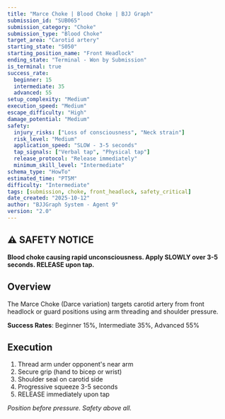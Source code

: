 ```yaml
---
title: "Marce Choke | Blood Choke | BJJ Graph"
submission_id: "SUB065"
submission_category: "Choke"
submission_type: "Blood Choke"
target_area: "Carotid artery"
starting_state: "S050"
starting_position_name: "Front Headlock"
ending_state: "Terminal - Won by Submission"
is_terminal: true
success_rate:
  beginner: 15
  intermediate: 35
  advanced: 55
setup_complexity: "Medium"
execution_speed: "Medium"
escape_difficulty: "High"
damage_potential: "Medium"
safety:
  injury_risks: ["Loss of consciousness", "Neck strain"]
  risk_level: "Medium"
  application_speed: "SLOW - 3-5 seconds"
  tap_signals: ["Verbal tap", "Physical tap"]
  release_protocol: "Release immediately"
  minimum_skill_level: "Intermediate"
schema_type: "HowTo"
estimated_time: "PT5M"
difficulty: "Intermediate"
tags: [submission, choke, front_headlock, safety_critical]
date_created: "2025-10-12"
author: "BJJGraph System - Agent 9"
version: "2.0"
---
```


## ⚠️ SAFETY NOTICE
**Blood choke causing rapid unconsciousness. Apply SLOWLY over 3-5 seconds. RELEASE upon tap.**

## Overview
The Marce Choke (Darce variation) targets carotid artery from front headlock or guard positions using arm threading and shoulder pressure.

**Success Rates**: Beginner 15%, Intermediate 35%, Advanced 55%

## Execution
1. Thread arm under opponent's near arm
2. Secure grip (hand to bicep or wrist)
3. Shoulder seal on carotid side
4. Progressive squeeze 3-5 seconds
5. RELEASE immediately upon tap

*Position before pressure. Safety above all.*
